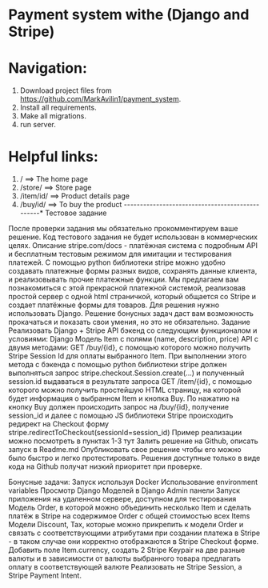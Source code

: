 # Payment system withe (Django and Stripe)

# Navigation:
1. Download project files from https://github.com/MarkAvilin1/payment_system.
2. Install all requirements.
3. Make all migrations.
4. run server.

# Helpful links:
1. / ==> The home page
2. /store/ ==> Store page
3. /item/id/ ==> Product details page
4. /buy/id/ ==> To buy the product
*-*-*-*-*-*-*-*-*-*-*-*-*-*-*-*-*-*-*-*-*-*-*-*-*-*-*-*-*-*-*-*-*-*-*-*-*-*-*-*-*-*-*-*-*-*-*-*-*
Тестовое задание

После проверки задания мы обязательно прокомментируем ваше решение. Код тестового задания не будет использован в коммерческих целях. 
Описание
stripe.com/docs - платёжная система с подробным API и бесплатным тестовым режимом для имитации и тестирования платежей. С помощью python 
библиотеки stripe можно удобно создавать платежные формы разных видов, сохранять данные клиента, и реализовывать прочие платежные функции. 
Мы предлагаем вам познакомиться с этой прекрасной платежной системой, реализовав простой сервер с одной html страничкой, который общается 
со Stripe и создает платёжные формы для товаров. 
Для решения нужно использовать Django. Решение бонусных задач даст вам возможность прокачаться и показать свои умения, но это не обязательно. 
Задание
Реализовать Django + Stripe API бэкенд со следующим функционалом и условиями:
Django Модель Item с полями (name, description, price) 
API с двумя методами:
GET /buy/{id}, c помощью которого можно получить Stripe Session Id для оплаты выбранного Item. При выполнении этого метода c бэкенда с помощью 
python библиотеки stripe должен выполняться запрос stripe.checkout.Session.create(...) и полученный session.id выдаваться в результате запроса
GET /item/{id}, c помощью которого можно получить простейшую HTML страницу, на которой будет информация о выбранном Item и кнопка Buy. 
По нажатию на кнопку Buy должен происходить запрос на /buy/{id}, получение session_id и далее  с помощью JS библиотеки Stripe происходить 
редирект на Checkout форму stripe.redirectToCheckout(sessionId=session_id)
Пример реализации можно посмотреть в пунктах 1-3 тут
Залить решение на Github, описать запуск в Readme.md
Опубликовать свое решение чтобы его можно было быстро и легко протестировать. Решения доступные только в виде кода на Github получат низкий 
приоритет при проверке.

Бонусные задачи: 
Запуск используя Docker
Использование environment variables
Просмотр Django Моделей в Django Admin панели
Запуск приложения на удаленном сервере, доступном для тестирования
Модель Order, в которой можно объединить несколько Item и сделать платёж в Stripe на содержимое Order c общей стоимостью всех Items
Модели Discount, Tax, которые можно прикрепить к модели Order и связать с соответствующими атрибутами при создании платежа в Stripe - в 
таком случае они корректно отображаются в Stripe Checkout форме. 
Добавить поле Item.currency, создать 2 Stripe Keypair на две разные валюты и в зависимости от валюты выбранного товара предлагать оплату 
в соответствующей валюте Реализовать не Stripe Session, а Stripe Payment Intent.
